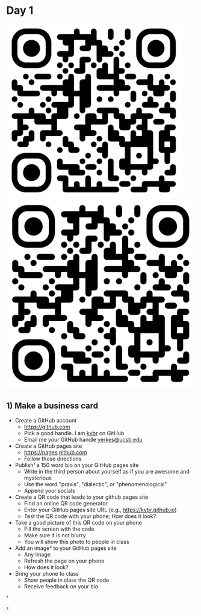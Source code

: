 





# Day 1



<img src="kybr.github.io.png" alt="kybr.github.io" style="zoom:50%;" />







<img src="kybr.github.io.png" alt="kybr.github.io" style="with:10;" />





## 1) Make a business card

- Create a GitHub account
  - <https://github.com>
  - Pick a good handle. I am [kybr](https://kybr.github.io) on GitHub
  - Email me your GitHub handle <yerkes@ucsb.edu>
- Create a GitHub pages site
  - <https://pages.github.com>
  - Follow those directions
- Publish¹ a 150 word bio on your GitHub pages site
  - Write in the third person about yourself as if you are awesome and mysterious
  - Use the word "praxis", "dialectic", or "phenomenological"
  - Append your socials
- Create a QR code that leads to your github pages site
  - Find an online QR code generator
  - Enter your GitHub pages site URL (e.g., <https://kybr.github.io>)
  - Test the QR code with your phone; How does it look?
- Take a good picture of this QR code on your phone
  - Fill the screen with the code
  - Make sure it is not blurry
  - You will show this photo to people in class
- Add an image² to your GitHub pages site
  - Any image
  - Refresh the page on your phone
  - How does it look?
- Bring your phone to class
  - Show people in class the QR code
  - Receive feedback on your bio



¹

²

